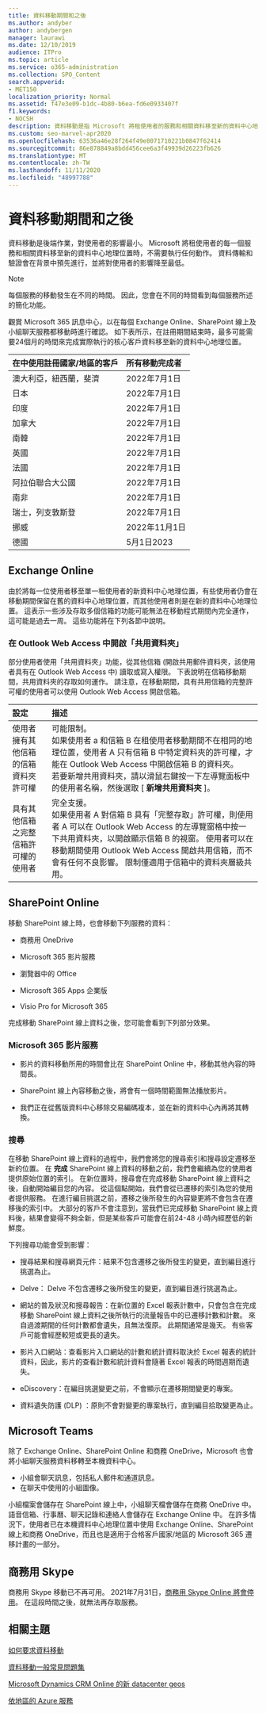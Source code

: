 ```yaml
---
title: 資料移動期間和之後
ms.author: andyber
author: andybergen
manager: laurawi
ms.date: 12/10/2019
audience: ITPro
ms.topic: article
ms.service: o365-administration
ms.collection: SPO_Content
search.appverid:
- MET150
localization_priority: Normal
ms.assetid: f47e3e09-b1dc-4b80-b6ea-fd6e0933407f
f1.keywords:
- NOCSH
description: 資料移動是指 Microsoft 將租使用者的服務和相關資料移至新的資料中心地理位置時，會發生後端作業。
ms.custom: seo-marvel-apr2020
ms.openlocfilehash: 63536a46e28f264f49e8071710221b0847f62414
ms.sourcegitcommit: 86e878849a8bdd456cee6a3f49939d26223fb626
ms.translationtype: MT
ms.contentlocale: zh-TW
ms.lasthandoff: 11/11/2020
ms.locfileid: "48997788"
---
```

# <a name="during-and-after-your-data-move"></a>資料移動期間和之後

資料移動是後端作業，對使用者的影響最小。 Microsoft 將租使用者的每一個服務和相關資料移至新的資料中心地理位置時，不需要執行任何動作。 資料傳輸和驗證會在背景中預先進行，並將對使用者的影響降至最低。
  
> [!NOTE]
> 每個服務的移動發生在不同的時間。 因此，您會在不同的時間看到每個服務所述的簡化功能。 
  
觀賞 Microsoft 365 訊息中心，以在每個 Exchange Online、SharePoint 線上及小組聊天服務都移動時進行確認。 如下表所示，在註冊期間結束時，最多可能需要24個月的時間來完成實際執行的核心客戶資料移至新的資料中心地理位置。   

|**在中使用註冊國家/地區的客戶**|**所有移動完成者**|
|:-----|:-----|
|澳大利亞，紐西蘭，斐濟  <br/> |2022年7月1日  <br/> |
|日本  <br/> |2022年7月1日  <br/> |
|印度  <br/> |2022年7月1日  <br/> |
|加拿大  <br/> |2022年7月1日  <br/> |
|南韓  <br/> |2022年7月1日  <br/> |
|英國  <br/> |2022年7月1日  <br/> |
|法國  <br/> |2022年7月1日  <br/> |
|阿拉伯聯合大公國  <br/> |2022年7月1日  <br/> |
|南非  <br/> |2022年7月1日  <br/> |
|瑞士，列支敦斯登  <br/> |2022年7月1日  <br/> |
|挪威  <br/> |2022年11月1日  <br/> |
|德國  <br/> |5月1日2023  <br/> |

## <a name="exchange-online"></a>Exchange Online

由於將每一位使用者移至單一租使用者的新資料中心地理位置，有些使用者仍會在移動期間保留在舊的資料中心地理位置，而其他使用者則是在新的資料中心地理位置。 這表示一些涉及存取多個信箱的功能可能無法在移動程式期間內完全運作，這可能是過去一周。 這些功能將在下列各節中說明。
  
### <a name="open-shared-folder-in-outlook-web-access"></a>在 Outlook Web Access 中開啟「共用資料夾」

部分使用者使用「共用資料夾」功能，從其他信箱 (開啟共用郵件資料夾，該使用者具有在 Outlook Web Access 中) 讀取或寫入權限。 下表說明在信箱移動期間，共用資料夾的存取如何運作。 請注意，在移動期間，具有共用信箱的完整許可權的使用者可以使用 Outlook Web Access 開啟信箱。 
  
|**設定**|**描述**|
|:-----|:-----|
|使用者擁有其他信箱的信箱資料夾許可權  <br/> |可能限制。  <br/> 如果使用者 a 和信箱 B 在租使用者移動期間不在相同的地理位置，使用者 A 只有信箱 B 中特定資料夾的許可權，才能在 Outlook Web Access 中開啟信箱 B 的資料夾。  <br/> 若要新增共用資料夾，請以滑鼠右鍵按一下左導覽面板中的使用者名稱，然後選取 [ **新增共用資料夾** ]。  <br/> |
|具有其他信箱之完整信箱許可權的使用者  <br/> |完全支援。  <br/> 如果使用者 A 對信箱 B 具有「完整存取」許可權，則使用者 A 可以在 Outlook Web Access 的左導覽窗格中按一下共用資料夾，以開啟顯示信箱 B 的視窗。 使用者可以在移動期間使用 Outlook Web Access 開啟共用信箱，而不會有任何不良影響。 限制僅適用于信箱中的資料夾層級共用。           |
  
## <a name="sharepoint-online"></a>SharePoint Online

移動 SharePoint 線上時，也會移動下列服務的資料：
  
- 商務用 OneDrive
    
- Microsoft 365 影片服務
    
- 瀏覽器中的 Office
    
- Microsoft 365 Apps 企業版
    
- Visio Pro for Microsoft 365
    
完成移動 SharePoint 線上資料之後，您可能會看到下列部分效果。
  
### <a name="microsoft-365-video-services"></a>Microsoft 365 影片服務

- 影片的資料移動所用的時間會比在 SharePoint Online 中，移動其他內容的時間長。
    
- SharePoint 線上內容移動之後，將會有一個時間範圍無法播放影片。
    
- 我們正在從舊版資料中心移除交易編碼複本，並在新的資料中心內再將其轉換。
    
### <a name="search"></a>搜尋

在移動 SharePoint 線上資料的過程中，我們會將您的搜尋索引和搜尋設定遷移至新的位置。 在 **完成** SharePoint 線上資料的移動之前，我們會繼續為您的使用者提供原始位置的索引。 在新位置時，搜尋會在完成移動 SharePoint 線上資料之後，自動開始編目您的內容。 從這個點開始，我們會從已遷移的索引為您的使用者提供服務。 在進行編目挑選之前，遷移之後所發生的內容變更將不會包含在遷移後的索引中。 大部分的客戶不會注意到，當我們已完成移動 SharePoint 線上資料後，結果會變得不夠全新，但是某些客戶可能會在前24-48 小時內經歷低的新鮮度。 
  
下列搜尋功能會受到影響：
  
- 搜尋結果和搜尋網頁元件：結果不包含遷移之後所發生的變更，直到編目進行挑選為止。 
    
- Delve： Delve 不包含遷移之後所發生的變更，直到編目進行挑選為止。
    
- 網站的普及狀況和搜尋報告：在新位置的 Excel 報表計數中，只會包含在完成移動 SharePoint 線上資料之後所執行的流量報告中的已遷移計數和計數。 來自過渡期間的任何計數都會遺失，且無法復原。 此期間通常是幾天。 有些客戶可能會經歷較短或更長的遺失。
    
- 影片入口網站：查看影片入口網站的計數和統計資料取決於 Excel 報表的統計資料，因此，影片的查看計數和統計資料會隨著 Excel 報表的時間週期而遺失。
    
- eDiscovery：在編目挑選變更之前，不會顯示在遷移期間變更的專案。
    
- 資料遺失防護 (DLP) ：原則不會對變更的專案執行，直到編目拾取變更為止。

## <a name="microsoft-teams"></a>Microsoft Teams

除了 Exchange Online、SharePoint Online 和商務 OneDrive，Microsoft 也會將小組聊天服務資料移轉至本機資料中心。

- 小組會聊天訊息，包括私人郵件和通道訊息。
- 在聊天中使用的小組圖像。

小組檔案會儲存在 SharePoint 線上中，小組聊天檔會儲存在商務 OneDrive 中。 語音信箱、行事曆、聊天記錄和連絡人會儲存在 Exchange Online 中。 在許多情況下，使用者已在本機資料中心地理位置中使用 Exchange Online、SharePoint 線上和商務 OneDrive，而且也是適用于合格客戶國家/地區的 Microsoft 365 遷移計畫的一部分。

## <a name="skype-for-business"></a>商務用 Skype

商務用 Skype 移動已不再可用。  2021年7月31日，[商務用 Skype Online 將會停用](https://docs.microsoft.com/lifecycle/announcements/skype-for-business-online-retirement)。 在這段時間之後，就無法再存取服務。 
  
## <a name="related-topics"></a>相關主題 
 
[如何要求資料移動](request-your-data-move.md)
    
[資料移動一般常見問題集](data-move-faq.md)
  
[Microsoft Dynamics CRM Online 的新 datacenter geos](https://go.microsoft.com/fwlink/p/?Linkid=615924)
  
[依地區的 Azure 服務](https://azure.microsoft.com/regions/)
